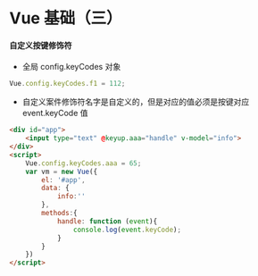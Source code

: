 # Vue 基础（三）

#### 自定义按键修饰符

* 全局 config.keyCodes 对象

```js
Vue.config.keyCodes.f1 = 112;
```

* 自定义案件修饰符名字是自定义的，但是对应的值必须是按键对应 event.keyCode 值

```html
<div id="app">
    <input type="text" @keyup.aaa="handle" v-model="info">
</div>
<script>
    Vue.config.keyCodes.aaa = 65;
    var vm = new Vue({
        el: '#app',
        data: {
            info:''
        },
        methods:{
            handle: function (event){
                console.log(event.keyCode);
            }
        }
    })
</script>
```

### 





































